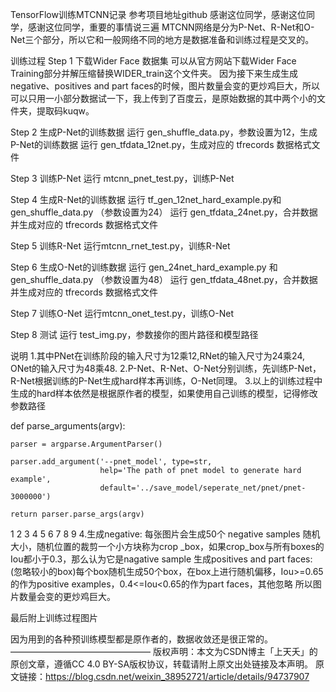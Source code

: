 TensorFlow训练MTCNN记录
参考项目地址github
感谢这位同学，感谢这位同学，感谢这位同学，重要的事情说三遍
MTCNN网络是分为P-Net、R-Net和O-Net三个部分，所以它和一般网络不同的地方是数据准备和训练过程是交叉的。

训练过程
Step 1 下载Wider Face 数据集
可以从官方网站下载Wider Face Training部分并解压缩替换WIDER_train这个文件夹。
因为接下来生成生成negative、positives and part faces的时候，图片数量会变的更炒鸡巨大，所以可以只用一小部分数据试一下，我上传到了百度云，是原始数据的其中两个小的文件夹，提取码kuqw。

Step 2 生成P-Net的训练数据
运行 gen_shuffle_data.py，参数设置为12，生成P-Net的训练数据
运行 gen_tfdata_12net.py，生成对应的 tfrecords 数据格式文件

Step 3 训练P-Net
运行 mtcnn_pnet_test.py，训练P-Net

Step 4 生成R-Net的训练数据
运行 tf_gen_12net_hard_example.py和gen_shuffle_data.py （参数设置为24）
运行 gen_tfdata_24net.py，合并数据并生成对应的 tfrecords 数据格式文件

Step 5 训练R-Net
运行mtcnn_rnet_test.py，训练R-Net

Step 6 生成O-Net的训练数据
运行 gen_24net_hard_example.py 和 gen_shuffle_data.py （参数设置为48）
运行 gen_tfdata_48net.py，合并数据并生成对应的 tfrecords 数据格式文件

Step 7 训练O-Net
运行mtcnn_onet_test.py，训练O-Net

Step 8 测试
运行 test_img.py，参数接你的图片路径和模型路径

说明
1.其中PNet在训练阶段的输入尺寸为12乘12,RNet的输入尺寸为24乘24, ONet的输入尺寸为48乘48.
2.P-Net、R-Net、O-Net分别训练，先训练P-Net，R-Net根据训练的P-Net生成hard样本再训练，O-Net同理。
3.以上的训练过程中生成的hard样本依然是根据原作者的模型，如果使用自己训练的模型，记得修改参数路径

def parse_arguments(argv):

    parser = argparse.ArgumentParser()
    
    parser.add_argument('--pnet_model', type=str,
                        help='The path of pnet model to generate hard example',
                        default='../save_model/seperate_net/pnet/pnet-3000000')
    
    return parser.parse_args(argv)
1
2
3
4
5
6
7
8
9
4.生成negative:
每张图片会生成50个 negative samples
随机大小，随机位置的裁剪一个小方块称为crop _box，如果crop_box与所有boxes的Iou都小于0.3，那么认为它是nagative sample
生成positives and part faces:
(忽略较小的box)每个box随机生成50个box，在box上进行随机偏移，Iou>=0.65的作为positive examples，0.4<=Iou<0.65的作为part faces，其他忽略
所以图片数量会变的更炒鸡巨大。

最后附上训练过程图片

因为用到的各种预训练模型都是原作者的，数据收敛还是很正常的。
————————————————
版权声明：本文为CSDN博主「上天夭」的原创文章，遵循CC 4.0 BY-SA版权协议，转载请附上原文出处链接及本声明。
原文链接：https://blog.csdn.net/weixin_38952721/article/details/94737907